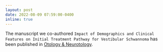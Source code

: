 ```yaml
---
layout: post
date: 2022-08-09 07:59:00-0400
inline: true
---
```


The manuscript we co-authored `Impact of Demographics and Clinical Features on Initial Treatment Pathway for Vestibular Schwannoma` has been published in [Otology & Neurotology](https://journals.lww.com/otology-neurotology/pages/default.aspx). 


